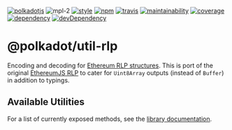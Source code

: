 [![polkadotjs](https://img.shields.io/badge/polkadot-js-orange.svg?style=flat-square)](https://polkadot.js.org)
![mpl-2](https://img.shields.io/badge/license-MPL-lightgrey.svg?style=flat-square)
[![style](https://img.shields.io/badge/code%20style-semistandard-lightgrey.svg?style=flat-square)](https://github.com/Flet/semistandard)
[![npm](https://img.shields.io/npm/v/@polkadot/util-rlp.svg?style=flat-square)](https://www.npmjs.com/package/@polkadot/util-rlp)
[![travis](https://img.shields.io/travis/polkadot-js/util.svg?style=flat-square)](https://travis-ci.org/polkadot-js/util)
[![maintainability](https://img.shields.io/codeclimate/maintainability/polkadot-js/util.svg?style=flat-square)](https://codeclimate.com/github/polkadot-js/util/maintainability)
[![coverage](https://img.shields.io/coveralls/polkadot-js/util.svg?style=flat-square)](https://coveralls.io/github/polkadot-js/util?branch=master)
[![dependency](https://david-dm.org/polkadot-js/util.svg?style=flat-square&path=packages/util)](https://david-dm.org/polkadot-js/util?path=packages/util-rlp)
[![devDependency](https://david-dm.org/polkadot-js/util/dev-status.svg?style=flat-square&path=packages/util-rlp)](https://david-dm.org/polkadot-js/util?path=packages/util-rlp#info=devDependencies)

# @polkadot/util-rlp

Encoding and decoding for [Ethereum RLP structures](https://github.com/ethereum/wiki/wiki/%5BEnglish%5D-RLP). This is port of the original [EthereumJS RLP](https://github.com/ethereumjs/rlp) to cater for `Uint8Array` outputs (instead of `Buffer`) in addition to typings.

## Available Utilities

For a list of currently exposed methods, see the [library documentation](docs/README.md).
